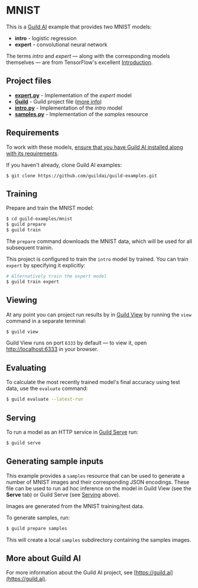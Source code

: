 # MNIST

This is a [Guild AI](http://guild.ai) example that provides two MNIST
models:

- **intro** - logistic regression
- **expert** - convolutional neural network

The terms *intro* and *expert* &mdash; along with the corresponding models
themselves &mdash; are from TensorFlow's excellent
[Introduction](https://www.tensorflow.org/get_started/).

## Project files

- **[expert.py](expert.py)** - Implementation of the *expert* model
- **[Guild](Guild)** - Guild project file ([more info](https://guild.ai/project-reference/))
- **[intro.py](intro.py)** - Implementation of the *intro* model
- **[samples.py](samples.py)** - Implementation of the *samples* resource

## Requirements

To work with these models, [ensure that you have Guild AI installed along
with its requirements](https://guild.ai/getting-started/setup/).

If you haven't already, clone Guild AI examples:

```
$ git clone https://github.com/guildai/guild-examples.git
```

## Training

Prepare and train the MNIST model:

``` bash
$ cd guild-examples/mnist
$ guild prepare
$ guild train
```

The `prepare` command downloads the MNIST data, which will be used for
all subsequent trainin.

This project is configured to train the `intro` model by trained. You
can train `expert` by specifying it explicitly:

``` bash
# Alternatively train the expert model
$ guild train expert
```

## Viewing

At any point you can project run results by in [Guild
View](https://guild.ai/user-guide/guild-view) by running the
`view` command in a separate terminal:

``` bash
$ guild view
```

Guild View runs on port `6333` by default &mdash; to view it,
open [http://localhost:6333](http://localhost:6333) in your browser.

## Evaluating

To calculate the most recently trained model's final accuracy using
test data, use the `evaluate` command:

``` bash
$ guild evaluate --latest-run
```

## Serving

To run a model as an HTTP service in [Guild
Serve](https://guild.ai/user-guide/guild-serve/) run:

``` bash
$ guild serve
```

## Generating sample inputs

This example provides a `samples` resource that can be used to
generate a number of MNIST images and their corresponding JSON
encodings. These file can be used to run ad hoc inference on the model
in Guild View (see the **Serve** tab) or Guild Serve
(see [Serving](#user-content-serving) above).

Images are generated from the MNIST training/test data.

To generate samples, run:

``` bash
$ guild prepare samples
```

This will create a local `samples` subdirectory containing the samples
images.

## More about Guild AI

For more information about the Guild AI project, see
[https://guild.ai](https://guild.ai).
